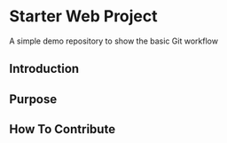 # Starter Web Project
A simple demo repository to show the basic Git workflow

## Introduction

## Purpose

## How To Contribute
